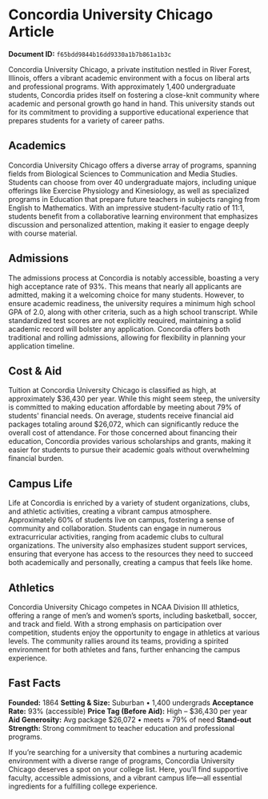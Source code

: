 # Concordia University Chicago Article

**Document ID:** `f65bdd9844b16dd9330a1b7b861a1b3c`

Concordia University Chicago, a private institution nestled in River Forest, Illinois, offers a vibrant academic environment with a focus on liberal arts and professional programs. With approximately 1,400 undergraduate students, Concordia prides itself on fostering a close-knit community where academic and personal growth go hand in hand. This university stands out for its commitment to providing a supportive educational experience that prepares students for a variety of career paths.

## Academics
Concordia University Chicago offers a diverse array of programs, spanning fields from Biological Sciences to Communication and Media Studies. Students can choose from over 40 undergraduate majors, including unique offerings like Exercise Physiology and Kinesiology, as well as specialized programs in Education that prepare future teachers in subjects ranging from English to Mathematics. With an impressive student-faculty ratio of 11:1, students benefit from a collaborative learning environment that emphasizes discussion and personalized attention, making it easier to engage deeply with course material.

## Admissions
The admissions process at Concordia is notably accessible, boasting a very high acceptance rate of 93%. This means that nearly all applicants are admitted, making it a welcoming choice for many students. However, to ensure academic readiness, the university requires a minimum high school GPA of 2.0, along with other criteria, such as a high school transcript. While standardized test scores are not explicitly required, maintaining a solid academic record will bolster any application. Concordia offers both traditional and rolling admissions, allowing for flexibility in planning your application timeline.

## Cost & Aid
Tuition at Concordia University Chicago is classified as high, at approximately $36,430 per year. While this might seem steep, the university is committed to making education affordable by meeting about 79% of students' financial needs. On average, students receive financial aid packages totaling around $26,072, which can significantly reduce the overall cost of attendance. For those concerned about financing their education, Concordia provides various scholarships and grants, making it easier for students to pursue their academic goals without overwhelming financial burden.

## Campus Life
Life at Concordia is enriched by a variety of student organizations, clubs, and athletic activities, creating a vibrant campus atmosphere. Approximately 60% of students live on campus, fostering a sense of community and collaboration. Students can engage in numerous extracurricular activities, ranging from academic clubs to cultural organizations. The university also emphasizes student support services, ensuring that everyone has access to the resources they need to succeed both academically and personally, creating a campus that feels like home.

## Athletics
Concordia University Chicago competes in NCAA Division III athletics, offering a range of men’s and women’s sports, including basketball, soccer, and track and field. With a strong emphasis on participation over competition, students enjoy the opportunity to engage in athletics at various levels. The community rallies around its teams, providing a spirited environment for both athletes and fans, further enhancing the campus experience.

## Fast Facts
**Founded:** 1864
**Setting & Size:** Suburban • 1,400 undergrads
**Acceptance Rate:** 93% (accessible)
**Price Tag (Before Aid):** High – $36,430 per year
**Aid Generosity:** Avg package $26,072 • meets ≈ 79% of need
**Stand-out Strength:** Strong commitment to teacher education and professional programs.

If you’re searching for a university that combines a nurturing academic environment with a diverse range of programs, Concordia University Chicago deserves a spot on your college list. Here, you’ll find supportive faculty, accessible admissions, and a vibrant campus life—all essential ingredients for a fulfilling college experience.
